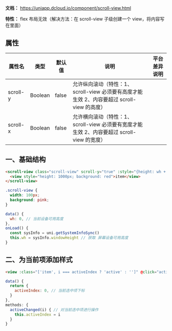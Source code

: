**文档：** https://uniapp.dcloud.io/component/scroll-view.html

**特性：** flex 布局无效（解决方法：在 scroll-view 子级创建一个 view，将内容写在里面）
     
## 属性
  | 属性名   | 类型    | 默认值 | 说明                                                                                       | 平台差异说明 |
  | -------- | ------- | ------ | ------------------------------------------------------------------------------------------ | ------------ |
  | scroll-y | Boolean | false  | 允许纵向滚动（特性：1、scroll-view 必须要有高度才能生效 2、内容要超过 scroll-view 的高度） |              |
  | scroll-x | Boolean | false  | 允许横向滚动（特性：1、scroll-view 必须要有宽度才能生效 2、内容要超过 scroll-view 的宽度） |              |

## 一、基础结构
  ```html
  <scroll-view class="scroll-view" scroll-y="true" :style="{height: wh + 'px'}">
    <view style="height: 1000px; background: red">item</view>
  </scroll-view>
  ```

  ```css
  .scroll-view {
    width: 100px;
    background: pink;
  }
  ```

  ```js
  data() {
    wh: 0, // 当前设备可用高度
  },
  onLoad() {
    const sysInfo = uni.getSystemInfoSync()
    this.wh = sysInfo.windowHeight // 获取 屏幕设备可用高度
  }
  ```
  
## 二、为当前项添加样式
  ```html
  <view :class="['item', i === activeIndex ? 'active' : '']" @click="active" v-for="(item, i) in goodsCategory" :key="item.id">{{item.name}}</view>
  ```

  ```js
  data() {
    return {
      activeIndex: 0, // 当前选中项下标
    }
  },
  methods: {
    activeChanged(i) { // 对当前选中项进行操作
      this.activeIndex = i
    }
  }
  ```

  